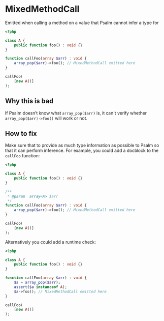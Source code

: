 # MixedMethodCall

Emitted when calling a method on a value that Psalm cannot infer a type for

```php
<?php

class A {
    public function foo() : void {}
}

function callFoo(array $arr) : void {
    array_pop($arr)->foo(); // MixedMethodCall emitted here
}

callFoo(
    [new A()]
);
```

## Why this is bad

If Psalm doesn’t know what `array_pop($arr)` is, it can't verify whether `array_pop($arr)->foo()` will work or not.

## How to fix

Make sure that to provide as much type information as possible to Psalm so that it can perform inference. For example, you could add a docblock to the `callFoo` function:

```php
<?php

class A {
    public function foo() : void {}
}

/**
 * @param  array<A> $arr
 */
function callFoo(array $arr) : void {
    array_pop($arr)->foo(); // MixedMethodCall emitted here
}

callFoo(
    [new A()]
);
```

Alternatively you could add a runtime check:

```php
<?php

class A {
    public function foo() : void {}
}

function callFoo(array $arr) : void {
    $a = array_pop($arr);
    assert($a instanceof A);
    $a->foo(); // MixedMethodCall emitted here
}

callFoo(
    [new A()]
);
```
